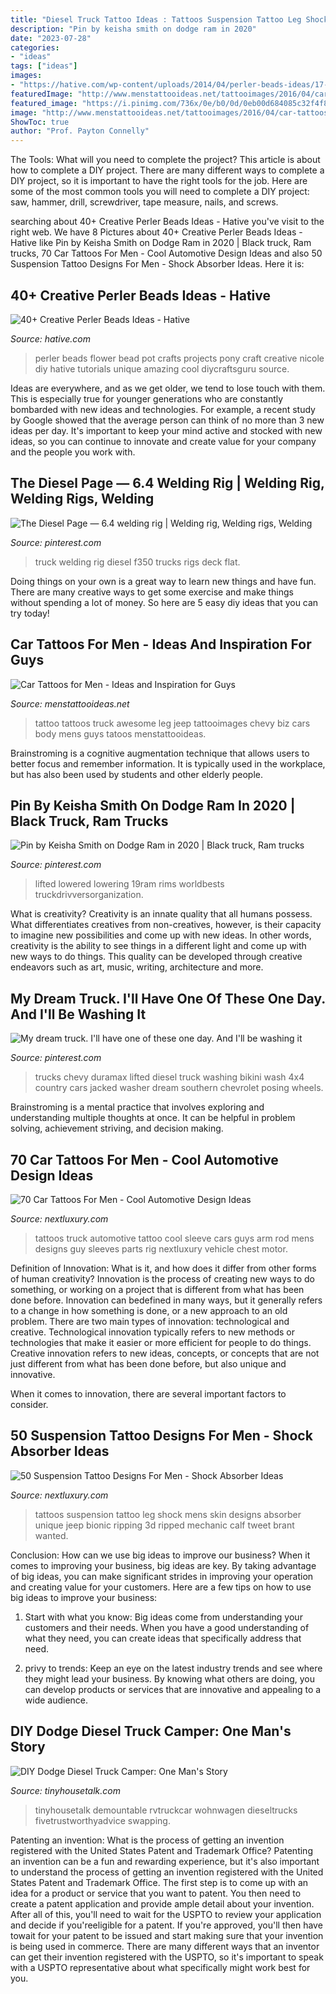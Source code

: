 ```yaml
---
title: "Diesel Truck Tattoo Ideas : Tattoos Suspension Tattoo Leg Shock Mens Skin Designs Absorber Unique Jeep Bionic Ripping 3d Ripped Mechanic Calf Tweet Brant Wanted"
description: "Pin by keisha smith on dodge ram in 2020"
date: "2023-07-28"
categories:
- "ideas"
tags: ["ideas"]
images:
- "https://hative.com/wp-content/uploads/2014/04/perler-beads-ideas/17-flower-pot-perler-beads.jpg"
featuredImage: "http://www.menstattooideas.net/tattooimages/2016/04/car-tattoos-22.jpg?546b59"
featured_image: "https://i.pinimg.com/736x/0e/b0/0d/0eb00d684085c32f4f80088bf7cefd29.jpg"
image: "http://www.menstattooideas.net/tattooimages/2016/04/car-tattoos-22.jpg?546b59"
ShowToc: true
author: "Prof. Payton Connelly"
---
```



The Tools: What will you need to complete the project?
This article is about how to complete a DIY project. There are many different ways to complete a DIY project, so it is important to have the right tools for the job. Here are some of the most common tools you will need to complete a DIY project: saw, hammer, drill, screwdriver, tape measure, nails, and screws.

	

		
searching about 40+ Creative Perler Beads Ideas - Hative you've visit to the right web. We have 8 Pictures about 40+ Creative Perler Beads Ideas - Hative like Pin by Keisha Smith on Dodge Ram in 2020 | Black truck, Ram trucks, 70 Car Tattoos For Men - Cool Automotive Design Ideas and also 50 Suspension Tattoo Designs For Men - Shock Absorber Ideas. Here it is:
		
    
## 40+ Creative Perler Beads Ideas - Hative

<img loading=lazy src="https://hative.com/wp-content/uploads/2014/04/perler-beads-ideas/17-flower-pot-perler-beads.jpg" onerror="this.onerror=null;this.src='https://tse1.mm.bing.net/th?id=OIP.PpKHyO12P_RtQSamgMURVQHaMX&amp;pid=15.1';" alt="40+ Creative Perler Beads Ideas - Hative">

_Source: hative.com_

>perler beads flower bead pot crafts projects pony craft creative nicole diy hative tutorials unique amazing cool diycraftsguru source. 

	

Ideas are everywhere, and as we get older, we tend to lose touch with them. This is especially true for younger generations who are constantly bombarded with new ideas and technologies. For example, a recent study by Google showed that the average person can think of no more than 3 new ideas per day. It's important to keep your mind active and stocked with new ideas, so you can continue to innovate and create value for your company and the people you work with.

    
## The Diesel Page — 6.4 Welding Rig | Welding Rig, Welding Rigs, Welding

<img loading=lazy src="https://i.pinimg.com/736x/0e/b0/0d/0eb00d684085c32f4f80088bf7cefd29.jpg" onerror="this.onerror=null;this.src='https://tse1.mm.bing.net/th?id=OIP.Uvl7no0EATEpWop2I2ucCQHaFv&amp;pid=15.1';" alt="The Diesel Page — 6.4 welding rig | Welding rig, Welding rigs, Welding">

_Source: pinterest.com_

>truck welding rig diesel f350 trucks rigs deck flat. 

	

Doing things on your own is a great way to learn new things and have fun. There are many creative ways to get some exercise and make things without spending a lot of money. So here are 5 easy diy ideas that you can try today!

    
## Car Tattoos For Men - Ideas And Inspiration For Guys

<img loading=lazy src="http://www.menstattooideas.net/tattooimages/2016/04/car-tattoos-22.jpg?546b59" onerror="this.onerror=null;this.src='https://tse3.mm.bing.net/th?id=OIP.FiyddBBok77Ak3UT2-A6GgHaJ4&amp;pid=15.1';" alt="Car Tattoos for Men - Ideas and Inspiration for Guys">

_Source: menstattooideas.net_

>tattoo tattoos truck awesome leg jeep tattooimages chevy biz cars body mens guys tatoos menstattooideas. 

	

Brainstroming is a cognitive augmentation technique that allows users to better focus and remember information. It is typically used in the workplace, but has also been used by students and other elderly people.

    
## Pin By Keisha Smith On Dodge Ram In 2020 | Black Truck, Ram Trucks

<img loading=lazy src="https://i.pinimg.com/736x/82/b5/73/82b5731eb4b334b5bfaa1dfe78ceb7db.jpg" onerror="this.onerror=null;this.src='https://tse2.mm.bing.net/th?id=OIP.9wjKuqBHEJMkg7ZmatgoOAHaF6&amp;pid=15.1';" alt="Pin by Keisha Smith on Dodge Ram in 2020 | Black truck, Ram trucks">

_Source: pinterest.com_

>lifted lowered lowering 19ram rims worldbests truckdrivversorganization. 

	

What is creativity?
Creativity is an innate quality that all humans possess. What differentiates creatives from non-creatives, however, is their capacity to imagine new possibilities and come up with new ideas. In other words, creativity is the ability to see things in a different light and come up with new ways to do things. This quality can be developed through creative endeavors such as art, music, writing, architecture and more.

    
## My Dream Truck. I&#039;ll Have One Of These One Day. And I&#039;ll Be Washing It

<img loading=lazy src="https://i.pinimg.com/736x/4a/de/05/4ade05ca88e7c694ee91ac0fc3a29da0--lifted-chevy-lifted-trucks.jpg" onerror="this.onerror=null;this.src='https://tse2.mm.bing.net/th?id=OIP.dr9nM9gdVOciWkbLCgt7FgHaG3&amp;pid=15.1';" alt="My dream truck. I&#039;ll have one of these one day. And I&#039;ll be washing it">

_Source: pinterest.com_

>trucks chevy duramax lifted diesel truck washing bikini wash 4x4 country cars jacked washer dream southern chevrolet posing wheels. 

	

Brainstroming is a mental practice that involves exploring and understanding multiple thoughts at once. It can be helpful in problem solving, achievement striving, and decision making.

    
## 70 Car Tattoos For Men - Cool Automotive Design Ideas

<img loading=lazy src="http://nextluxury.com/wp-content/uploads/guys-truck-car-tattoos.jpg" onerror="this.onerror=null;this.src='https://tse3.mm.bing.net/th?id=OIP.Rg-eaL8MbgAxjtqrxsGZRQHaHW&amp;pid=15.1';" alt="70 Car Tattoos For Men - Cool Automotive Design Ideas">

_Source: nextluxury.com_

>tattoos truck automotive tattoo cool sleeve cars guys arm rod mens designs guy sleeves parts rig nextluxury vehicle chest motor. 

	

Definition of Innovation: What is it, and how does it differ from other forms of human creativity?
Innovation is the process of creating new ways to do something, or working on a project that is different from what has been done before. Innovation can bedefined in many ways, but it generally refers to a change in how something is done, or a new approach to an old problem. 
There are two main types of innovation: technological and creative. Technological innovation typically refers to new methods or technologies that make it easier or more efficient for people to do things. Creative innovation refers to new ideas, concepts, or concepts that are not just different from what has been done before, but also unique and innovative. 

When it comes to innovation, there are several important factors to consider.

    
## 50 Suspension Tattoo Designs For Men - Shock Absorber Ideas

<img loading=lazy src="http://nextluxury.com/wp-content/uploads/unique-mens-suspension-tattoos-on-back-of-leg.jpg" onerror="this.onerror=null;this.src='https://tse1.mm.bing.net/th?id=OIP.eEi6HQu8-wPfld1ceoIHwgHaJ4&amp;pid=15.1';" alt="50 Suspension Tattoo Designs For Men - Shock Absorber Ideas">

_Source: nextluxury.com_

>tattoos suspension tattoo leg shock mens skin designs absorber unique jeep bionic ripping 3d ripped mechanic calf tweet brant wanted. 

	

Conclusion: How can we use big ideas to improve our business?
When it comes to improving your business, big ideas are key. By taking advantage of big ideas, you can make significant strides in improving your operation and creating value for your customers. Here are a few tips on how to use big ideas to improve your business:
1. Start with what you know: Big ideas come from understanding your customers and their needs. When you have a good understanding of what they need, you can create ideas that specifically address that need.

2. privy to trends: Keep an eye on the latest industry trends and see where they might lead your business. By knowing what others are doing, you can develop products or services that are innovative and appealing to a wide audience.


    
## DIY Dodge Diesel Truck Camper: One Man&#039;s Story

<img loading=lazy src="https://tinyhousetalk.com/wp-content/uploads/Truck-Camper-Story-002.jpg" onerror="this.onerror=null;this.src='https://tse2.mm.bing.net/th?id=OIP.6w6exmyaNWpoKpbA6tO_iAHaLL&amp;pid=15.1';" alt="DIY Dodge Diesel Truck Camper: One Man&#039;s Story">

_Source: tinyhousetalk.com_

>tinyhousetalk demountable rvtruckcar wohnwagen dieseltrucks fivetrustworthyadvice swapping. 

	

Patenting an invention: What is the process of getting an invention registered with the United States Patent and Trademark Office?
Patenting an invention can be a fun and rewarding experience, but it's also important to understand the process of getting an invention registered with the United States Patent and Trademark Office. The first step is to come up with an idea for a product or service that you want to patent. You then need to create a patent application and provide ample detail about your invention. After all of this, you'll need to wait for the USPTO to review your application and decide if you'reeligible for a patent. If you're approved, you'll then have towait for your patent to be issued and start making sure that your invention is being used in commerce. There are many different ways that an inventor can get their invention registered with the USPTO, so it's important to speak with a USPTO representative about what specifically might work best for you.

